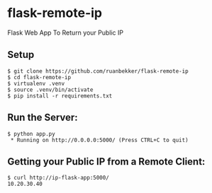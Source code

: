 # flask-remote-ip

Flask Web App To Return your Public IP

## Setup

```
$ git clone https://github.com/ruanbekker/flask-remote-ip
$ cd flask-remote-ip
$ virtualenv .venv
$ source .venv/bin/activate
$ pip install -r requirements.txt
```

## Run the Server:

```
$ python app.py
 * Running on http://0.0.0.0:5000/ (Press CTRL+C to quit)
```

## Getting your Public IP from a Remote Client:

```
$ curl http://ip-flask-app:5000/
10.20.30.40
```
